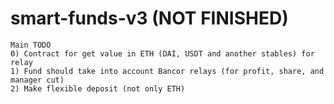 # smart-funds-v3 (NOT FINISHED)

```
Main TODO
0) Contract for get value in ETH (DAI, USDT and another stables) for relay
1) Fund should take into account Bancor relays (for profit, share, and manager cut)
2) Make flexible deposit (not only ETH)
```
